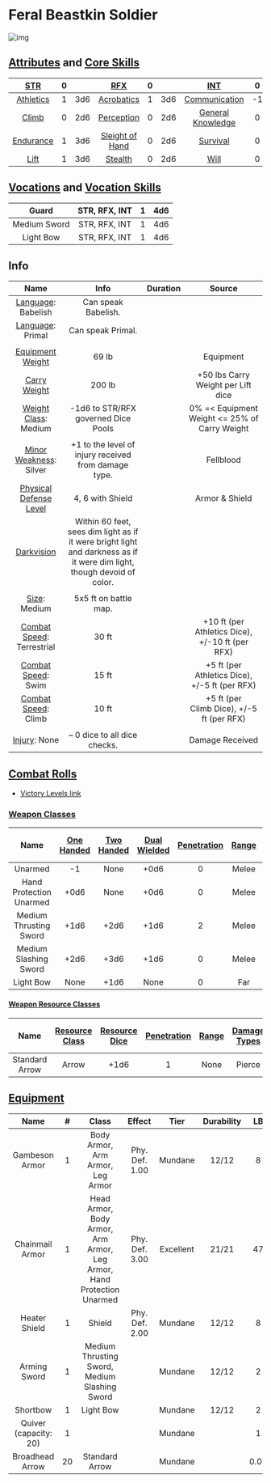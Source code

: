# Feral Beastkin Soldier

![img]()

## [Attributes](./../../../../../CoreRules/GeneralRules/Attributes.md) and [Core Skills](./../../../../../CoreRules/GeneralRules/CoreSkills.md)

|  [STR](./../../../../../CoreRules/GeneralRules/Attributes.md#strength-str)   |   0   |       |         [RFX](./../../../../../CoreRules/GeneralRules/Attributes.md#reflex-rfx)          |   0   |       |        [INT](./../../../../../CoreRules/GeneralRules/Attributes.md#intelligence-int)         |   0   |       |
| :--------------------------------------------------------------------------: | :---: | :---: | :--------------------------------------------------------------------------------------: | :---: | :---: | :------------------------------------------------------------------------------------------: | :---: | :---: |
| [Athletics](./../../../../../CoreRules/GeneralRules/CoreSkills.md#athletics) |   1   |  3d6  |      [Acrobatics](./../../../../../CoreRules/GeneralRules/CoreSkills.md#acrobatics)      |   1   |  3d6  |     [Communication](./../../../../../CoreRules/GeneralRules/CoreSkills.md#communication)     |  -1   |  2d6  |
|     [Climb](./../../../../../CoreRules/GeneralRules/CoreSkills.md#climb)     |   0   |  2d6  |      [Perception](./../../../../../CoreRules/GeneralRules/CoreSkills.md#perception)      |   0   |  2d6  | [General Knowledge](./../../../../../CoreRules/GeneralRules/CoreSkills.md#general-knowledge) |   0   |  3d6  |
| [Endurance](./../../../../../CoreRules/GeneralRules/CoreSkills.md#endurance) |   1   |  3d6  | [Sleight of Hand](./../../../../../CoreRules/GeneralRules/CoreSkills.md#sleight-of-hand) |   0   |  2d6  |          [Survival](./../../../../../CoreRules/GeneralRules/CoreSkills.md#survival)          |   0   |  3d6  |
|      [Lift](./../../../../../CoreRules/GeneralRules/CoreSkills.md#lift)      |   1   |  3d6  |         [Stealth](./../../../../../CoreRules/GeneralRules/CoreSkills.md#stealth)         |   0   |  2d6  |              [Will](./../../../../../CoreRules/GeneralRules/CoreSkills.md#will)              |   0   |  3d6  |

## [Vocations](./../../../../../CoreRules/GeneralRules/Vocations.md) and [Vocation Skills](./../../../../../CoreRules/GeneralRules/Vocations.md#vocation-skills)

|    Guard     | STR, RFX, INT |   1   |  4d6  |
| :----------: | :-----------: | :---: | :---: |
| Medium Sword | STR, RFX, INT |   1   |  4d6  |
|  Light Bow   | STR, RFX, INT |   1   |  4d6  |

## Info

|                                                    Name                                                    |                                                          Info                                                           | Duration |                     Source                      |
| :--------------------------------------------------------------------------------------------------------: | :---------------------------------------------------------------------------------------------------------------------: | :------: | :---------------------------------------------: |
|                          [Language](./../../../Languages/Languages.md): Babelish                           |                                                   Can speak Babelish.                                                   |          |                                                 |
|                           [Language](./../../../Languages/Languages.md): Primal                            |                                                    Can speak Primal.                                                    |          |                                                 |
|                                                                                                            |                                                                                                                         |          |                                                 |
|           [Equipment Weight](./../../../../../CoreRules/AdvancedRules/CarryWeight.md#equipment)            |                                                          69 lb                                                          |          |                    Equipment                    |
|            [Carry Weight](./../../../../../CoreRules/AdvancedRules/CarryWeight.md#carry-weight)            |                                                         200 lb                                                          |          |       +50 lbs Carry Weight per Lift dice        |
|       [Weight Class](./../../../../../CoreRules/AdvancedRules/CarryWeight.md#weight-classes): Medium       |                                           -1d6 to STR/RFX governed Dice Pools                                           |          |  0% =< Equipment Weight <= 25% of Carry Weight  |
|                                                                                                            |                                                                                                                         |          |                                                 |
|          [Minor Weakness](./../../../../../CoreRules/CombatRules/WeaknessAndResistance.md): Silver          |                                 +1 to the level of injury received from damage type.                                  |          |                    Fellblood                    |
| [Physical Defense Level](./../../../../../CoreRules/CombatRules/DefenseAndPenetration.md#physical-defense) |                                                    4, 6 with Shield                                                     |          |                 Armor & Shield                  |
|            [Darkvision](./../../../../../CoreRules/AdvancedRules/VisionAndLight.md#darkvision)             | Within 60 feet, sees dim light as if it were bright light and darkness as if it were dim light, though devoid of color. |          |                                                 |
|                                                                                                            |                                                                                                                         |          |                                                 |
|                  [Size](./../../../../../CoreRules/CombatRules/BattleMap.md#size): Medium                  |                                                  5x5 ft on battle map.                                                  |          |                                                 |
|      [Combat Speed](./../../../../../CoreRules/CombatRules/CombatSpeed.md#combat-speeds): Terrestrial       |                                                          30 ft                                                          |          | +10 ft (per Athletics Dice), +/-10 ft (per RFX) |
|          [Combat Speed](./../../../../../CoreRules/CombatRules/CombatSpeed.md#combat-speeds): Swim          |                                                          15 ft                                                          |          |  +5 ft (per Athletics Dice), +/-5 ft (per RFX)  |
|         [Combat Speed](./../../../../../CoreRules/CombatRules/CombatSpeed.md#combat-speeds): Climb          |                                                          10 ft                                                          |          |    +5 ft (per Climb Dice), +/-5 ft (per RFX)    |
|                                                                                                            |                                                                                                                         |          |                                                 |
|                      [Injury](./../../../../../CoreRules/CombatRules/Injury.md): None                      |                                              – 0 dice to all dice checks.                                               |          |                 Damage Received                 |

## [Combat Rolls](./../../../../../CoreRules/CombatRules/CombatRolls.md)

- [Victory Levels link](./../../../../../CoreRules/CombatRules/VictoryLevels.md)

### [Weapon Classes](./../../../../../CoreRules/CombatRules/WeaponClasses.md)

|          Name           | [One<br />Handed](./../../../../../CoreRules/CombatRules/WeaponClasses.md#one-handed) | [Two<br />Handed](./../../../../../CoreRules/CombatRules/WeaponClasses.md#two-handed) | [Dual<br />Wielded](./../../../../../CoreRules/CombatRules/WeaponClasses.md#dual-wielded) | [Penetration](./../../../../../CoreRules/CombatRules/DefenseAndPenetration.md#penetration) | [Range](./../../../../../CoreRules/CombatRules/Range.md) | [Damage<br />Types](./../../../../../CoreRules/CombatRules/DamageTypes.md) | [Engageable<br />Opponents](./../../../../../CoreRules/CombatRules/EngageableOpponents.md) | [Area Of<br />Effect](./../../../../../CoreRules/CombatRules/AreaOfEffect.md) | [Weapon<br />Resource](./../../../../../CoreRules/CombatRules/WeaponClasses.md#weapon-resources) |
| :---------------------: | :-----------------------------------------------------------------------------------: | :-----------------------------------------------------------------------------------: | :---------------------------------------------------------------------------------------: | :----------------------------------------------------------------------------------------: | :------------------------------------------------------: | :------------------------------------------------------------------------: | :----------------------------------------------------------------------------------------: | :---------------------------------------------------------------------------: | :----------------------------------------------------------------------------------------------: |
|         Unarmed         |                                          -1                                           |                                         None                                          |                                           +0d6                                            |                                             0                                              |                          Melee                           |                                  Bludgeon                                  |                                           Rapid                                            |                                     None                                      |                                               None                                               |
| Hand Protection Unarmed |                                         +0d6                                          |                                         None                                          |                                           +0d6                                            |                                             0                                              |                          Melee                           |                                  Bludgeon                                  |                                           Rapid                                            |                                     None                                      |                                               None                                               |
| Medium Thrusting Sword  |                                         +1d6                                          |                                         +2d6                                          |                                           +1d6                                            |                                             2                                              |                          Melee                           |                                   Pierce                                   |                                           Rapid                                            |                                     None                                      |                                               None                                               |
|  Medium Slashing Sword  |                                         +2d6                                          |                                         +3d6                                          |                                           +1d6                                            |                                             0                                              |                          Melee                           |                                   Slash                                    |                                           Rapid                                            |                                     None                                      |                                               None                                               |
|        Light Bow        |                                         None                                          |                                         +1d6                                          |                                           None                                            |                                             0                                              |                           Far                            |                                                                            |                                           Quick                                            |                                     None                                      |                                              Arrow                                               |

#### [Weapon Resource Classes](./../../../../../CoreRules/CombatRules/WeaponResourceClasses.md)

|      Name      | [Resource Class](./../../../../../CoreRules/CombatRules/WeaponResourceClasses.md#resource-class) | [Resource Dice](./../../../../../CoreRules/CombatRules/WeaponResourceClasses.md#resource-dice) | [Penetration](./../../../../../CoreRules/CombatRules/WeaponResourceClasses.md#penetration) | [Range](./../../../../../CoreRules/CombatRules/WeaponResourceClasses.md#range) | [Damage<br />Types](./../../../../../CoreRules/CombatRules/WeaponResourceClasses.md#damage-types) | [Area Of<br />Effect](./../../../../../CoreRules/CombatRules/WeaponResourceClasses.md#area-of-effect) |
| :------------: | :----------------------------------------------------------------------------------------------: | :--------------------------------------------------------------------------------------------: | :----------------------------------------------------------------------------------------: | :----------------------------------------------------------------------------: | :-----------------------------------------------------------------------------------------------: | :---------------------------------------------------------------------------------------------------: |
| Standard Arrow |                                              Arrow                                               |                                              +1d6                                              |                                             1                                              |                                      None                                      |                                              Pierce                                               |                                                 None                                                  |

## [Equipment](./../../../../../CoreRules/AdvancedRules/CarryWeight.md#equipment)

|         Name          |   #   |                                 Class                                 |     Effect     |   Tier    | Durability |  LB   | Value |
| :-------------------: | :---: | :-------------------------------------------------------------------: | :------------: | :-------: | :--------: | :---: | :---: |
|    Gambeson Armor     |   1   |                   Body Armor, Arm Armor, Leg Armor                    | Phy. Def. 1.00 |  Mundane  |   12/12    |   8   | 5 bc  |
|    Chainmail Armor    |   1   | Head Armor, Body Armor, Arm Armor, Leg Armor, Hand Protection Unarmed | Phy. Def. 3.00 | Excellent |   21/21    |  47   | 75 bp |
|     Heater Shield     |   1   |                                Shield                                 | Phy. Def. 2.00 |  Mundane  |   12/12    |   8   | 7 bc  |
|     Arming Sword      |   1   |             Medium Thrusting Sword, Medium Slashing Sword             |                |  Mundane  |   12/12    |   2   | 10 bc |
|       Shortbow        |   1   |                               Light Bow                               |                |  Mundane  |   12/12    |   2   | 25 bc |
| Quiver (capacity: 20) |   1   |                                                                       |                |  Mundane  |            |   1   | 1 bc  |
|    Broadhead Arrow    |  20   |                            Standard Arrow                             |                |  Mundane  |            | 0.05  | 5 cc  |
